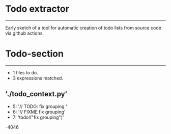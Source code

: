# Todo extractor
---
Early sketch of a tool for automatic creation of todo lists from source code via github actions. 


# Todo-section
---
- 1 files to do.
- 3 expressions matched.

## './todo_context.py'
- 5: '// TODO: fix grouping '
- 6: '// FIXME fix grouping'
- 7: 'todo!("fix grouping")'

-4046